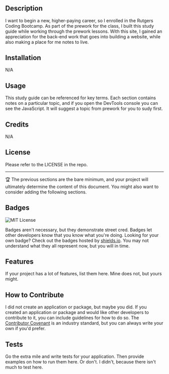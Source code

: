 # <Your-Project-Title>

## Description

I want to begin a new, higher-paying career, so I enrolled in the Rutgers Coding Bootcamp. As part of the prework for the class, I built this study guide while working through the prework lessons. With this site, I gained an appreciation for the back-end work that goes into building a website, while also making a place for me notes to live.

## Installation

N/A

## Usage

This study guide can be referenced for key terms. Each section contains notes on a particular topic, and if you open the DevTools console you can see the JavaScript. It will suggest a topic from prework for you to sudy first.


## Credits

N/A

## License

Please refer to the LICENSE in the repo.

---

🏆 The previous sections are the bare minimum, and your project will ultimately determine the content of this document. You might also want to consider adding the following sections.

## Badges

![MIT License](https://img.shields.io/bower/l/JP)

Badges aren't necessary, but they demonstrate street cred. Badges let other developers know that you know what you're doing. Looking for your own badge? Check out the badges hosted by [shields.io](https://shields.io/). You may not understand what they all represent now, but you will in time.

## Features

If your project has a lot of features, list them here. Mine does not, but yours might.

## How to Contribute

I did not create an application or package, but maybe you did. If you created an application or package and would like other developers to contribute to it, you can include guidelines for how to do so. The [Contributor Covenant](https://www.contributor-covenant.org/) is an industry standard, but you can always write your own if you'd prefer.

## Tests

Go the extra mile and write tests for your application. Then provide examples on how to run them here. Or don't. I didn't, because there isn't much to test here.